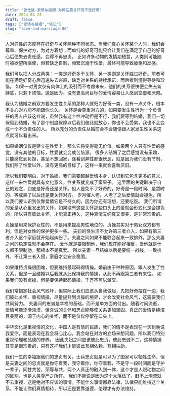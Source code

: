 ```yaml
---
title: "曾仕强-爱情与婚姻-对异性要关怀而不是好奇"
date: 2024-04-23
draft: false
tags: ["爱情与婚姻","笔记"]
slug: "love-and-marriage-06"
---
```


人对异性的态度存在好奇与关怀两种不同状态。当我们真心关怀某个人时，我们会尊重、保护对方，为对方着想；而单纯的好奇可能只会让我们在满足了自己的好奇心后便失去责任感，变得不再忠贞。
正如许多动物的发情期短暂，人类则可能随时被欲望所驱使，但若缺乏自制，频繁沉溺于性爱，最终可能导致疲惫和反感。

我们可以把人分成两类：一类是好奇多于关怀，另一类则是关怀胜过好奇。前者可能在满足好奇心后迅速失去兴趣，缺乏对关系的持续承诺，而后者则懂得等待和珍惜。
如果一对男女仅有肉体上的吸引而不考虑未来，他们的关系很快便会失去新鲜感，只剩下烦恼。这是因为，没有更高尚目标的爱情容易让人感到空虚和厌倦。

我认为结婚之前双方要发生性关系的那种人就归为好奇一类，没有一点关怀，根本不关心对方能不能跟你长久。
关怀是会尊重对方的，如果要发生性行为一个负责任的男人应该这样说，虽然我有这个性冲动但是不行，我们要等到结婚，我们一切保留到结婚，有了那个制度保障以后我们彼此就放心，你也不会受累，我也不会变成一个不负责任的人。
所以充分的负责任从婚前会不会随便跟人家发生性关系这点就可以看出来。

如果婚姻仅仅是建立在性爱上，那么它将变得毫无价值。如果两个人只有性爱的感觉，没有其他的目标，性爱就会变成苦恼源。
很多人结婚了之后感觉没有乐趣，只能感觉到负担，甚至不想回家，连看到异性都很厌恶，就是因为我们没有节制，我们除了性爱以外，没有更高的目标了，这样一来就会喜新厌旧。

所以我们要明白，对于婚姻，我们需要超越爱情本身，认识到它包含更多的意义，这样一来性爱就具有文化意义，性关系就变成了蜜果子。
这里面的关键取决于自己的观念，到底是好奇还是关怀。但人是免不了好奇的，好奇是一段时间、是暂时的，等成熟了以后还是要关怀对方。
岁月催人老，人老了之后爱情就会褪色，所以我们要认识到仅靠爱情它是不持久的，因为你还有理想，还要吃饭。
我们所谓的爱是从心里发出的关怀，如果没有这些关怀那些口头上的爱就会形式化是会褪色的，所以只有彼此关怀，才能真正持久，这种真情又纯真又很美，是非常珍贵的。

贞操是用来保护女性的，不是用来提高男性地位的。贞操其实对于男女双方都有利，但是对女性的保护更多一些。
夫妇的性生活不允许第三者介入，如果有第三者介入这个家庭就开始起纠纷了。夫妻之间如果不能联合起来一致排外，那么夫妻之间的稳定性就不会存在。
爱他就是要限制他，我们现在刚好相反，爱他就是什么都不限制他，那根本不是真爱。
所以夫妻一旦结婚以后是要统一战线，一致排外，不让第三者入侵，家庭才会安全稳固。

如果维持贞操很困难，但要维持最起码得情操。婚前由于种种原因，跟人发生了性关系，但是一旦结婚以后我就从此保持我的情操，从此不再跟第三者有来往。
如果我们没有贞操，但是要保持起码情操，千万不可以滥交。

我们常抱怨社会风气败坏，但实际上我们应该从自我做起，先把好奇摆在一边，我们彼此关怀、重视情操，尽量提升到贞操的境界，才会改变社会风气，这需要我们共同努力。
夫妻间的忠诚是幸福的基础，而不是单方面的付出。随着时间流逝，爱情可能逐渐淡漠，但真诚的关怀和忠贞能够使关系更加坚固。真正的爱情是纯洁且美丽的，源于内心的关怀，而不是仅仅停留在口头上。

中华文化是重视情的文化，中国人是有情的民族，我们的情不是表现在一天到晚说我爱你，而是表现在我会将心比心，我会站在对方的立场来想问题，所以我们特别重视伦理和品德的修养。
因此夫妇之间应该彼此忠贞，彼此忠诚不二，这种情操其实是很珍贵的，只有这样我们才能彼此互相依赖、互相扶助。

我们一生的幸福跟我们的忠贞有关。士兵忠贞就是可以为了国家可以牺牲生命，但是夫妻之间的忠贞就是你守着我，我守着你，你守着我，不是守一段时间而是守护一辈子，同甘共苦，荣辱与共，两个人真正的融入到一体，这个才是人跟动物之间的区别，也是人类尊严之所在。
我们不能说是因为这个太落伍了，赶不上潮流就不去重视，这是绝对不应该的事情。不能什么事情都靠法律，法律只能维持这个关系，不能让你们真情相待，所以还是要靠道德，伦理才有办法维持。
